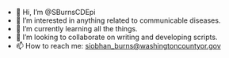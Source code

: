 - 👋 Hi, I’m @SBurnsCDEpi
- 👀 I’m interested in anything related to communicable diseases.
- 🌱 I’m currently learning all the things.
- 💞️ I’m looking to collaborate on writing and developing scripts.
- 📫 How to reach me: siobhan_burns@washingtoncountyor.gov

<!---
SBurnsCDEpi/SBurnsCDEpi is a ✨ special ✨ repository because its `README.md` (this file) appears on your GitHub profile.
You can click the Preview link to take a look at your changes.
--->
